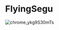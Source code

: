 # FlyingSegu

![chrome_ykg9S30mTs](https://github.com/minibox24/FlyingSegu/assets/61264156/f8c2706b-3493-47b5-9610-0079f77580b2)
